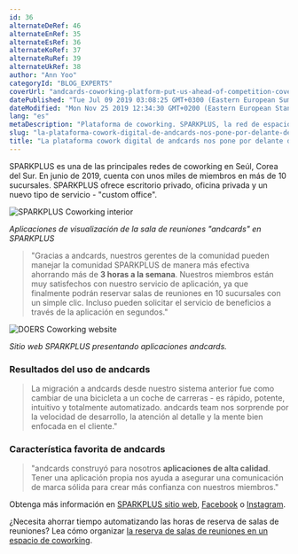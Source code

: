 ```yaml
---
id: 36
alternateDeRef: 46
alternateEnRef: 35
alternateEsRef: 36
alternateKoRef: 37
alternateRuRef: 39
alternateUkRef: 38
author: "Ann Yoo"
categoryId: "BLOG_EXPERTS"
coverUrl: "andcards-coworking-platform-put-us-ahead-of-competition-cover.png"
datePublished: "Tue Jul 09 2019 03:08:25 GMT+0300 (Eastern European Summer Time)"
dateModified: "Mon Nov 25 2019 12:34:30 GMT+0200 (Eastern European Standard Time)"
lang: "es"
metaDescription: "Plataforma de coworking. SPARKPLUS, la red de espacios de coworking en Seúl cuenta la historia de cómo andcards la plataforma de coworking los ha puesto por delante de la competencia."
slug: "la-plataforma-cowork-digital-de-andcards-nos-pone-por-delante-de-la-competencia"
title: "La plataforma cowork digital de andcards nos pone por delante de la competencia"
---
```


SPARKPLUS es una de las principales redes de coworking en Seúl, Corea del Sur. En junio de 2019, cuenta con unos miles de miembros en más de 10 sucursales. SPARKPLUS ofrece escritorio privado, oficina privada y un nuevo tipo de servicio - "custom office".

![SPARKPLUS Coworking interior](https://s3.ap-northeast-2.amazonaws.com/blogs.andcards.com/andcards-coworking-platform-put-us-ahead-of-competition-1.png|height=1080,width=1920)

_Aplicaciones de visualización de la sala de reuniones "andcards" en SPARKPLUS_

> "Gracias a andcards, nuestros gerentes de la comunidad pueden manejar la comunidad SPARKPLUS de manera más efectiva ahorrando más de **3 horas a la semana**. Nuestros miembros están muy satisfechos con nuestro servicio de aplicación, ya que finalmente podrán reservar salas de reuniones en 10 sucursales con un simple clic. Incluso pueden solicitar el servicio de beneficios a través de la aplicación en segundos."

![DOERS Coworking website](https://s3.ap-northeast-2.amazonaws.com/blogs.andcards.com/andcards-coworking-platform-put-us-ahead-of-competition-2.png|height=1080,width=1920)

_Sitio web SPARKPLUS presentando aplicaciones andcards._

### Resultados del uso de andcards

> La migración a andcards desde nuestro sistema anterior fue como cambiar de una bicicleta a un coche de carreras - es rápido, potente, intuitivo y totalmente automatizado. andcards team nos sorprende por la velocidad de desarrollo, la atención al detalle y la mente bien enfocada en el cliente."

### Característica favorita de andcards

> "andcards construyó para nosotros **aplicaciones de alta calidad**. Tener una aplicación propia nos ayuda a asegurar una comunicación de marca sólida para crear más confianza con nuestros miembros."

Obtenga más información en [SPARKPLUS sitio web](https://sparkplus.co), [Facebook](https://www.facebook.com/sparkplusoffice) o [Instagram](https://www.instagram.com/sparkplus_official/).

¿Necesita ahorrar tiempo automatizando las horas de reserva de salas de reuniones? Lea cómo organizar [la reserva de salas de reuniones en un espacio de coworking](https://andcards.com/es/blog/software/reservar-salas-de-reunion-en-un-espacio-de-coworking).
